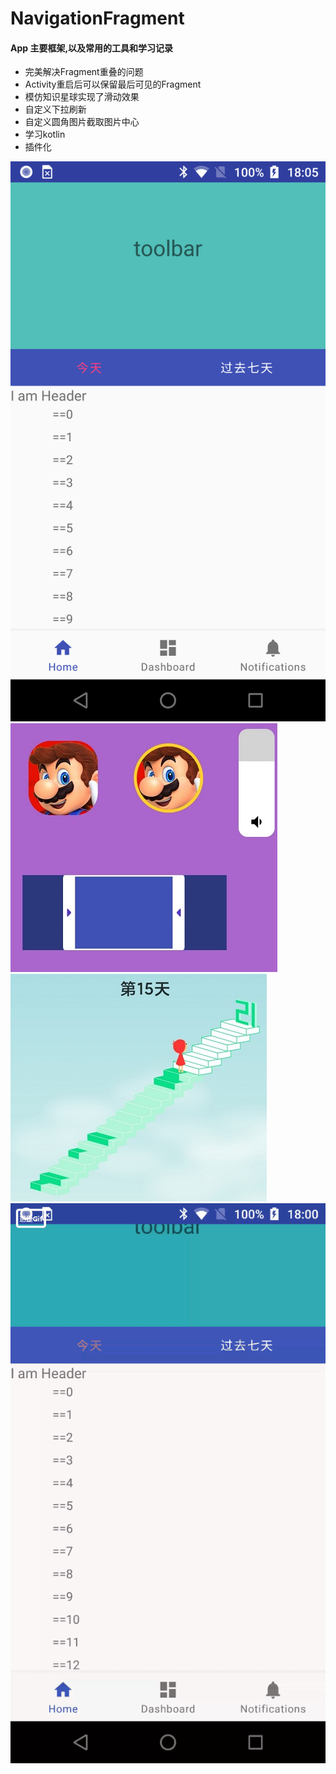# NavigationFragment
#### App 主要框架,以及常用的工具和学习记录
- 完美解决Fragment重叠的问题
- Activity重启后可以保留最后可见的Fragment
- 模仿知识星球实现了滑动效果
- 自定义下拉刷新
- 自定义圆角图片截取图片中心
- 学习kotlin
- 插件化

![主页](https://raw.githubusercontent.com/fewwind/img_folder/master/home_frag.png)
![view](https://raw.githubusercontent.com/fewwind/img_folder/master/view.jpg)
![step](https://raw.githubusercontent.com/fewwind/img_folder/master/step.jpg)
![step](https://raw.githubusercontent.com/fewwind/img_folder/master/show.gif)


